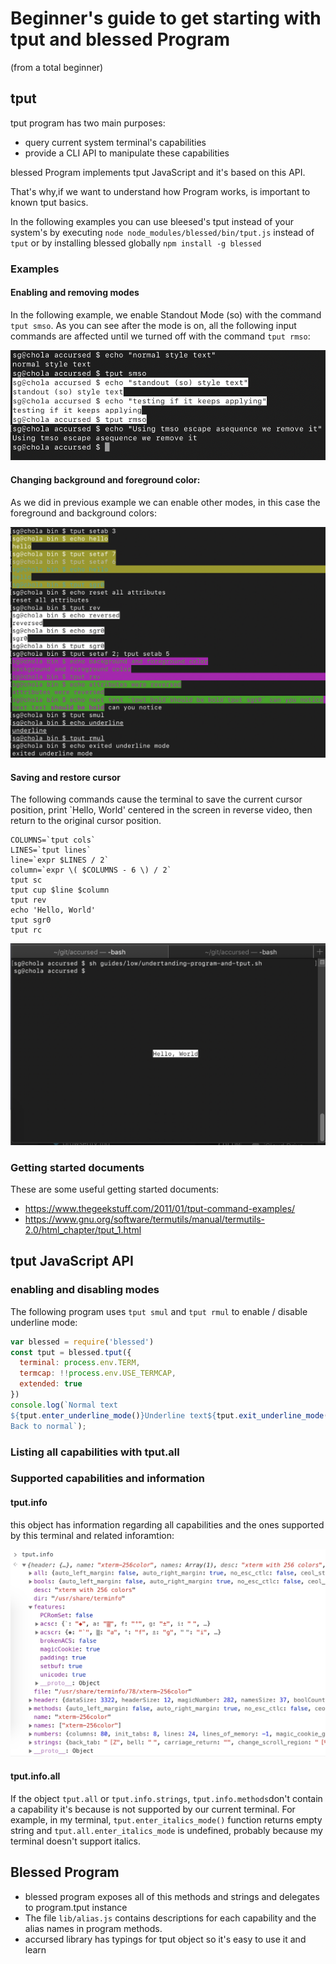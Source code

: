 # Beginner's guide to get starting with tput and blessed Program 

(from a total beginner)

## tput

tput program has two main purposes:

 * query current system terminal's capabilities
 * provide a CLI API to manipulate these capabilities

blessed Program implements tput JavaScript and it's based on this API.

That's why,if we want to understand how Program works, is important to known tput basics. 

In the following examples you can use bleesed's tput instead of your system's by executing `node node_modules/blessed/bin/tput.js` instead of `tput` or by installing blessed globally `npm install -g blessed`

### Examples 

#### Enabling and removing modes

In the following example, we enable Standout Mode (so) with the command `tput smso`. As you can see after the mode is on, all the following input commands are affected until we turned off with the command `tput rmso`:
 
![Enabling and removing modes](getting-started-with-program-and-tput1.png)

#### Changing background and foreground color:

As we did in previous example we can enable other modes, in this case the foreground and background colors:

![Changing background and foreground color](getting-started-with-program-and-tput2.png)

#### Saving and restore cursor

The following commands cause the terminal to save the current cursor position, print `Hello, World' centered in the screen in reverse video, then return to the original cursor position.

```
COLUMNS=`tput cols`
LINES=`tput lines`
line=`expr $LINES / 2`
column=`expr \( $COLUMNS - 6 \) / 2`
tput sc
tput cup $line $column
tput rev
echo 'Hello, World'
tput sgr0
tput rc
```

![Saving and restore cursor](getting-started-with-program-and-tput3.png)


### Getting started documents

These are some useful getting started documents: 

 * https://www.thegeekstuff.com/2011/01/tput-command-examples/
 * https://www.gnu.org/software/termutils/manual/termutils-2.0/html_chapter/tput_1.html


## tput JavaScript API

### enabling and disabling modes

The following program uses `tput smul` and `tput rmul` to enable / disable underline mode: 

```js
var blessed = require('blessed')
const tput = blessed.tput({
  terminal: process.env.TERM,
  termcap: !!process.env.USE_TERMCAP,
  extended: true
})
console.log(`Normal text
${tput.enter_underline_mode()}Underline text${tput.exit_underline_mode()}
Back to normal`);
```

### Listing all capabilities with tput.all


### Supported capabilities and information

#### tput.info

this object has information regarding all capabilities and the ones supported by this terminal and related inforamtion: 

![tput.info](getting-started-with-program-and-tput4.png)

#### tput.info.all

If the object `tput.all` or `tput.info.strings`, `tput.info.methods`don't contain a capability it's because is not supported by our current terminal. For example, in my terminal, `tput.enter_italics_mode()` function returns empty string and `tput.all.enter_italics_mode` is undefined, probably because my terminal doesn't support italics. 

## Blessed Program

 * blessed program exposes all of this methods and strings and delegates to program.tput instance
 * The file `lib/alias.js` contains descriptions for each capability and the alias names in program methods. 
 * accursed library has typings for tput object so it's easy to use it and learn